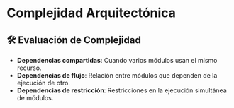 # Complejidad Arquitectónica

## 🛠️ Evaluación de Complejidad
- **Dependencias compartidas**: Cuando varios módulos usan el mismo recurso.
- **Dependencias de flujo**: Relación entre módulos que dependen de la ejecución de otro.
- **Dependencias de restricción**: Restricciones en la ejecución simultánea de módulos.